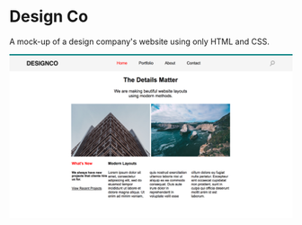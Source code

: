 # Design Co
A mock-up of a design company's website using only HTML and CSS.


![Screenshot](design-co.png)

